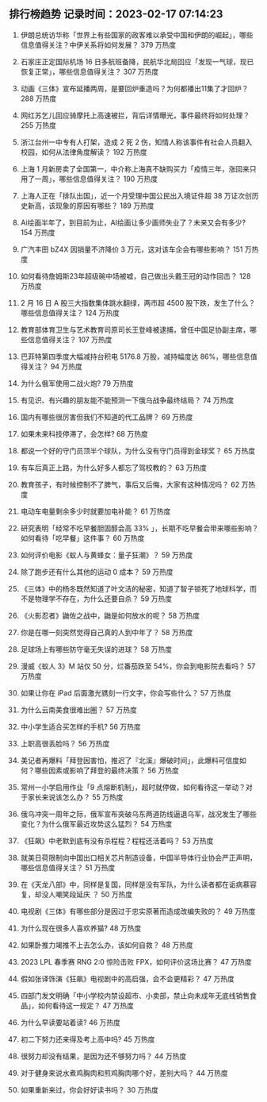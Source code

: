
## 排行榜趋势 记录时间：2023-02-17 07:14:23
  
  1. 伊朗总统访华称「世界上有些国家的政客难以承受中国和伊朗的崛起」，哪些信息值得关注？中伊关系将如何发展？ 379 万热度
    
  2. 石家庄正定国际机场 16 日多航班备降，民航华北局回应「发现一气球，现已恢复正常」，哪些信息值得关注？ 307 万热度
    
  3. 动画《三体》宣布延播两周，是要回炉重造吗？为何都播出11集了才回炉？ 288 万热度
    
  4. 网红苏乞儿回应骑摩托上高速被拦，背后详情曝光，事件最终将如何处理？ 255 万热度
    
  5. 浙江台州一中专有人打架，造成 2 死 2 伤，知情人称该事件有社会人员翻入校园，如何从法律角度解读？ 192 万热度
    
  6. 上海 1 月新房卖了全国第一，中介称上海真不缺购买力「疫情三年，涨回来只用了一周」，哪些信息值得关注？ 190 万热度
    
  7. 上海人正在「排队出国」，近一个月受理中国公民出入境证件超 38 万证次创历史新高，该现象的原因有哪些？ 189 万热度
    
  8. Ai绘画半年了，到目前为止，AI绘画让多少画师失业了？未来又会有多少? 154 万热度
    
  9. 广汽丰田 bZ4X 因销量不济降价 3 万元，这对该车企会有哪些影响？ 151 万热度
    
  10. 如何看待詹姆斯23年超级碗中场被嘘，自己做出头戴王冠的动作回击？ 128 万热度
    
  11. 2 月 16 日 A 股三大指数集体跳水翻绿，两市超 4500 股下跌，发生了什么？哪些信息值得关注？ 124 万热度
    
  12. 教育部体育卫生与艺术教育司原司长王登峰被逮捕，曾任中国足协副主席，哪些信息值得关注？ 107 万热度
    
  13. 巴菲特第四季度大幅减持台积电 5176.8 万股，减持幅度达 86%，哪些信息值得关注？ 94 万热度
    
  14. 为什么俄军使用二战火炮? 79 万热度
    
  15. 有见识、有兴趣的朋友能不能预测一下俄乌战争最终结局？ 74 万热度
    
  16. 国内有哪些很厉害但我们不知道的代工品牌？ 69 万热度
    
  17. 如果未来科技停滞了，会怎样? 68 万热度
    
  18. 都说一个好的守门员顶半个球队，为什么没有守门员得到金球奖？ 65 万热度
    
  19. 有车后真正上路，为什么好多人都忘了驾校教的？ 63 万热度
    
  20. 教育孩子，有时候控制不了脾气，事后又后悔，大家有这种情况吗？ 62 万热度
    
  21. 电动车电量剩余多少时就要加电补能？ 61 万热度
    
  22. 研究表明「经常不吃早餐胆固醇会高 33% 」，长期不吃早餐会带来哪些影响？如何看待「吃早餐」这件事？ 60 万热度
    
  23. 如何评价电影《蚁人与黄蜂女：量子狂潮》？ 59 万热度
    
  24. 除了跑步还有什么其他的运动 0 成本？ 59 万热度
    
  25. 《三体》中的杨冬既然知道了叶文洁的秘密，知道了智子锁死了地球科学，而不是物理学不存在，为什么还要自杀？ 59 万热度
    
  26. 《火影忍者》鼬佐之战中，鼬是如何放水的呢？ 58 万热度
    
  27. 你是在哪一刻突然觉得自己真的人到中年了？ 58 万热度
    
  28. 足球场上有哪些防守毫无失误的进球？ 58 万热度
    
  29. 漫威《蚁人 3》M 站仅 50 分，烂番茄跌至 54%，你会到电影院去看吗？ 57 万热度
    
  30. 如果让你在 iPad 后面激光镌刻一行文字，你会写些什么？ 57 万热度
    
  31. 为什么云南美食很难出圈？ 57 万热度
    
  32. 中小学生适合买怎样的手机? 56 万热度
    
  33. 上职高很丢脸吗？ 56 万热度
    
  34. 美记者再爆料「拜登因害怕，推迟了『北溪』爆破时间」，此爆料可信度如何？哪些因素或影响了拜登的最终决策？ 56 万热度
    
  35. 常州一小学启用作业「9 点熔断机制」，超时就停做，如何看待这一举动？对于家长来说该怎么办？ 55 万热度
    
  36. 俄乌冲突一周年之际，俄军宣布突破乌东两道防线逼退乌军，战况发生了哪些变化？为什么俄军最近攻势这么猛烈？ 54 万热度
    
  37. 《狂飙》中老默到底有没有杀程程？程程还活着吗？ 53 万热度
    
  38. 就美日荷限制向中国出口相关芯片制造设备，中国半导体行业协会严正声明，哪些信息值得关注？ 51 万热度
    
  39. 在《天龙八部》中，同样是复国，同样是没有军队，为什么读者都在诟病慕容复，却没人嘲笑段延庆 ？ 50 万热度
    
  40. 电视剧《三体》有哪些部分是因过于忠实原著而造成改编失败的？ 49 万热度
    
  41. 为什么现在很多人喜欢养猫? 48 万热度
    
  42. 如果卧推力竭推不上去怎么办，该如何自救？ 48 万热度
    
  43. 2023 LPL 春季赛 RNG 2:0 惊险击败 FPX，如何评价这场比赛？ 47 万热度
    
  44. 假如张译饰演《狂飙》电视剧中的高启强，会不会更精彩？ 47 万热度
    
  45. 四部门发文明确「中小学校内禁设超市、小卖部，禁止向未成年无底线销售食品」，如何看待这一规定？ 47 万热度
    
  46. 为什么早读要站着读? 46 万热度
    
  47. 初二下努力还来得及考上高中吗? 45 万热度
    
  48. 很努力却没有结果，是因为还不够努力吗？ 44 万热度
    
  49. 对于健身来说水煮鸡胸肉和煎鸡胸肉哪个好，差别大吗？ 44 万热度
    
  50. 如果重新来过，你会好好读书吗？ 30 万热度
    